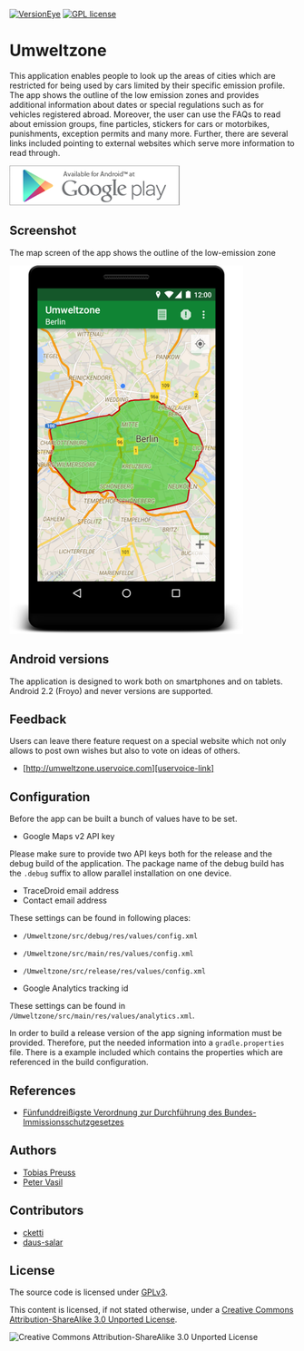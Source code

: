 [![VersionEye][versioneye-badge]][versioneye-link] 
[![GPL license][gpl-license-badge]][gpl-license-link]

Umweltzone
==========

This application enables people to look up the areas of cities
which are restricted for being used by cars limited by their
specific emission profile. The app shows the outline of the low emission
zones and provides additional information about dates or special
regulations such as for vehicles registered abroad. Moreover, the
user can use the FAQs to read about emission groups, fine particles,
stickers for cars or motorbikes, punishments, exception permits and
many more. Further, there are several links included
pointing to external websites which serve more information to
read through.


[![Available for Android at Google Play][google-play-badge]][google-play-link]


Screenshot
------------------
The map screen of the app shows the outline of the low-emission zone

![Umweltzone][app-screenshot]


Android versions
----------------
The application is designed to work both on smartphones and on tablets.
Android 2.2 (Froyo) and never versions are supported.


Feedback
--------
Users can leave there feature request on a special website which not
only allows to post own wishes but also to vote on ideas of others.

* [http://umweltzone.uservoice.com][uservoice-link]


Configuration
---------------
Before the app can be built a bunch of values have to be set.

* Google Maps v2 API key

Please make sure to provide two API keys both for the release and the debug build
of the application. The package name of the debug build has the `.debug` suffix
to allow parallel installation on one device.

* TraceDroid email address
* Contact email address

These settings can be found in following places:

* `/Umweltzone/src/debug/res/values/config.xml`
* `/Umweltzone/src/main/res/values/config.xml`
* `/Umweltzone/src/release/res/values/config.xml`

* Google Analytics tracking id

These settings can be found in `/Umweltzone/src/main/res/values/analytics.xml`.

In order to build a release version of the app signing information must be provided.
Therefore, put the needed information into a `gradle.properties` file. There is a
example included which contains the properties which are referenced in the build configuration.


References
----------
* [Fünfunddreißigste Verordnung zur Durchführung des Bundes-Immissionsschutzgesetzes][immissionsschutzgesetz-link]


Authors
-------

* [Tobias Preuss](https://bitbucket.org/tbsprs)
* [Peter Vasil](https://github.com/ptrv)


Contributors
------------

* [cketti](https://github.com/cketti)
* [daus-salar](https://bitbucket.com/daus-salar)


License
-------

The source code is licensed under [GPLv3][gpl-license-link].

This content is licensed, if not stated otherwise, under a
[Creative Commons Attribution-ShareAlike 3.0 Unported License][cc-by-sa-link].

![Creative Commons Attribution-ShareAlike 3.0 Unported License][cc-by-sa-image]


[google-play-badge]: google-play-badge.png
[google-play-link]: https://play.google.com/store/apps/details?id=de.avpptr.umweltzone
[app-screenshot]: screenshot.png
[uservoice-link]: http://umweltzone.uservoice.com
[immissionsschutzgesetz-link]: http://de.wikipedia.org/wiki/Verordnung_zum_Erlass_und_zur_%C3%84nderung_von_Vorschriften_%C3%BCber_die_Kennzeichnung_emissionsarmer_Kraftfahrzeuge#Feinstaubplakette
[gpl-license-link]: http://www.gnu.org/licenses/gpl-3.0.txt
[cc-by-sa-link]: http://creativecommons.org/licenses/by-sa/3.0/
[cc-by-sa-image]: http://i.creativecommons.org/l/by-sa/3.0/88x31.png
[gpl-license-badge]: http://img.shields.io/badge/license-GPL--3.0-lightgrey.svg
[versioneye-badge]: https://www.versioneye.com/user/projects/53f5b50a8d7ae1c2ec00033d/badge.svg
[versioneye-link]: https://www.versioneye.com/user/projects/53f5b50a8d7ae1c2ec00033d
